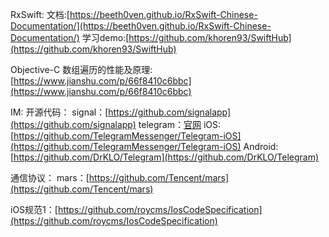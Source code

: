 RxSwift:
文档:[https://beeth0ven.github.io/RxSwift-Chinese-Documentation/](https://beeth0ven.github.io/RxSwift-Chinese-Documentation/)
学习demo:[https://github.com/khoren93/SwiftHub](https://github.com/khoren93/SwiftHub)

Objective-C 数组遍历的性能及原理:[https://www.jianshu.com/p/66f8410c6bbc](https://www.jianshu.com/p/66f8410c6bbc)

IM:
开源代码：
signal：[https://github.com/signalapp](https://github.com/signalapp) 
telegram：[官网](https://telegram.org/apps#source-code)
iOS:[https://github.com/TelegramMessenger/Telegram-iOS](https://github.com/TelegramMessenger/Telegram-iOS)
Android:[https://github.com/DrKLO/Telegram](https://github.com/DrKLO/Telegram)

通信协议：
mars：[https://github.com/Tencent/mars](https://github.com/Tencent/mars)

iOS规范1：[https://github.com/roycms/IosCodeSpecification](https://github.com/roycms/IosCodeSpecification)